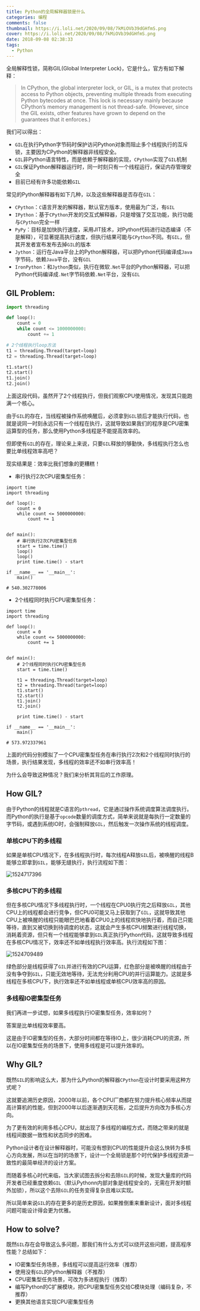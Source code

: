 ```yaml
---
title: Python的全局解释器锁是什么
categories: 编程
comments: false
thumbnail: https://i.loli.net/2020/09/08/7kMiOVb39dGHfmS.png
cover: https://i.loli.net/2020/09/08/7kMiOVb39dGHfmS.png
date: 2018-09-08 02:38:33
tags:
  - Python
---
```


全局解释性锁，简称GIL(Global Interpreter Lock)，它是什么，官方有如下解释：

> In CPython, the global interpreter lock, or GIL, is a mutex that protects access to Python objects, preventing multiple threads from executing Python bytecodes at once. This lock is necessary mainly because CPython’s memory management is not thread-safe. (However, since the GIL exists, other features have grown to depend on the guarantees that it enforces.)

我们可以得出：

- `GIL`在执行Python字节码时保护访问Python对象而阻止多个线程执行的互斥锁，主要因为CPython的解释器非线程安全。
- `GIL`非Python语言特性，而是依赖于解释器的实现，`CPython`实现了`GIL`机制
- `GIL`保证Python解释器运行时，同一时刻只有一个线程运行，保证内存管理安全
- 目前已经有许多功能依赖`GIL`

<!--more-->

常见的Python解释器有如下几种，以及这些解释器是否存在`GIL`：

- `CPython`：`C`语言开发的解释器，默认官方版本，使用最为广泛，有`GIL`
- `IPython`：基于`CPython`开发的交互式解释器，只是增强了交互功能，执行功能与`CPython`完全一样
- `PyPy`：目标是加快执行速度，采用JIT技术，对Python代码进行动态编译（不是解释），可显著提高执行速度，但执行结果可能与`CPython`不同。有`GIL`，但其开发者宣布发布去掉`GIL`的版本
- `Jython`：运行在Java平台上的Python解释器，可以把Python代码编译成`Java`字节码，依赖`Java`平台，没有`GIL`
- `IronPython`：和`Jython`类似，执行在微软`.Net`平台的Python解释器，可以把Python代码编译成`.Net`字节码依赖`.Net`平台，没有`GIL`

## GIL Problem:

```python
import threading

def loop():
    count = 0
    while count <= 1000000000:
        count += 1

# 2个线程执行loop方法
t1 = threading.Thread(target=loop)
t2 = threading.Thread(target=loop)

t1.start()
t2.start()
t1.join()
t2.join()
```

上面这段代码，虽然开了2个线程执行，但我们观察CPU使用情况，发现其只能跑满一个核心。

由于`GIL`的存在，当线程被操作系统唤醒后，必须拿到`GIL`锁后才能执行代码，也就是说同一时刻永远只有一个线程在执行，这就导致如果我们的程序是CPU密集运算型的任务，那么使用Python多线程是不能提高效率的。

但即使有`GIL`的存在，理论来上来说，只要`GIL`释放的够勤快，多线程执行怎么也要比单线程效率高吧？

现实结果是：效率比我们想象的更糟糕！

- 串行执行2次CPU密集型任务：

```
import time
import threading

def loop():
    count = 0
    while count <= 5000000000:
        count += 1


def main():
    # 串行执行2次CPU密集型任务
    start = time.time()
    loop()
    loop()
    print time.time() - start

if __name__ == '__main__':
    main()

# 540.302778006
```

- 2个线程同时执行CPU密集型任务：

```
import time
import threading

def loop():
    count = 0
    while count <= 5000000000:
        count += 1


def main():
    # 2个线程同时执行CPU密集型任务
    start = time.time()
    
    t1 = threading.Thread(target=loop)
    t2 = threading.Thread(target=loop)
    t1.start()
    t2.start()
    t1.join()
    t2.join()
    
    print time.time() - start

if __name__ == '__main__':
    main()
    
# 573.972337961
```

上面的代码分别模拟了一个CPU密集型任务在串行执行2次和2个线程同时执行的场景，执行结果发现，多线程的效率还不如串行效率高！

为什么会导致这种情况？我们来分析其背后的工作原理。

## How GIL?

由于Python的线程就是C语言的`pthread`，它是通过操作系统调度算法调度执行。而Python的执行是基于`opcode`数量的调度方式，简单来说就是每执行一定数量的字节码，或遇到系统IO时，会强制释放`GIL`，然后触发一次操作系统的线程调度。

### 单核CPU下的多线程

如果是单核CPU情况下，在多线程执行时，每次线程A释放`GIL`后，被唤醒的线程B能够立即拿到`GIL`，能够无缝执行，执行流程如下图：

![1524717396](https://i.loli.net/2020/09/08/PH9e8qMihbvyTDz.png)

### 多核CPU下的多线程

但在多核CPU情况下多线程执行时，一个线程在CPU0执行完之后释放`GIL`，其他CPU上的线程都会进行竞争，但CPU0可能又马上获取到了`GIL`，这就导致其他CPU上被唤醒的线程只能眼巴巴地看着CPU0上的线程欢快地执行着，而自己只能等待，直到又被切换到待调度的状态，这就会产生多核CPU频繁进行线程切换，消耗着资源，但只有一个线程能够拿到`GIL`真正执行Python代码，这就导致多线程在多核CPU情况下，效率还不如单线程执行效率高。执行流程如下图：

![1524709489](https://i.loli.net/2020/09/08/hGA8qPFcK2Vezr7.png)

绿色部分是线程获得了`GIL`并进行有效的CPU运算，红色部分是被唤醒的线程由于没有争夺到`GIL`，只能无效地等待，无法充分利用CPU的并行运算能力。这就是多线程在多核CPU下，执行效率还不如单线程或单核CPU效率高的原因。

### 多线程IO密集型任务

我们再进一步试想，如果多线程执行IO密集型任务，效率如何？

答案是比单线程效率要高。

这是由于IO密集型的任务，大部分时间都在等待IO上，很少消耗CPU的资源，所以在IO密集型任务的场景下，使用多线程是可以提升效率的。

## Why GIL?

既然`GIL`的影响这么大，那为什么Python的解释器`CPython`在设计时要采用这种方式呢？

这就要追溯历史原因，2000年以前，各个CPU厂商都在努力提升核心频率从而提高计算机的性能，但到2000年以后逐渐遇到天花板，之后提升方向改为多核心方向。

为了更有效的利用多核心CPU，就出现了多线程的编程方式，而随之带来的就是线程间数据一致性和状态同步的困难。

Python设计者在设计解释器时，可能没有想到CPU的性能提升会这么快转为多核心方向发展，所以在当时的场景下，设计一个全局锁是那个时代保护多线程资源一致性的最简单经济的设计方案。

而随着多核心时代来临，当大家试图去拆分和去除`GIL`的时候，发现大量库的代码开发者已经重度依赖`GIL`（默认Pythonn内部对象是线程安全的，无需在开发时额外加锁），所以这个去除`GIL`的任务变得复杂且难以实现。

所以简单来说`GIL`的存在更多的是历史原因，如果推倒重来重新设计，面对多线程问题可能设计得会更为优雅。

## How to solve?

既然`GIL`存在会导致这么多问题，那我们有什么方式可以绕开这些问题，提高程序性能？总结如下：

- IO密集型任务场景，多线程可以提高运行效率（推荐）
- 使用没有`GIL`的Python解释器（不推荐）
- CPU密集型任务场景，可改为多进程执行（推荐）
- 编写Python的C扩展模块，把CPU密集型任务交给C模块处理（编码复杂，不推荐）
- 更换其他语言实现CPU密集型任务